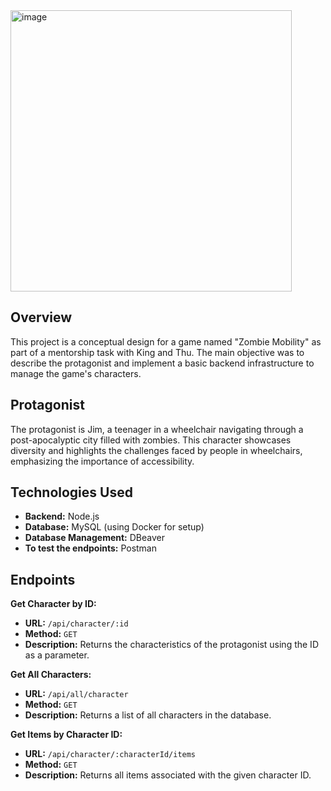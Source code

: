 <img width="450" alt="image" src="https://github.com/user-attachments/assets/3a64968f-efd1-4fe0-b9d8-da6d2781f507">


## Overview

This project is a conceptual design for a game named "Zombie Mobility" as part of a mentorship task with King and Thu. The main objective was to describe the protagonist and implement a basic backend infrastructure to manage the game's characters.

## Protagonist

The protagonist is Jim, a teenager in a wheelchair navigating through a post-apocalyptic city filled with zombies. This character showcases diversity and highlights the challenges faced by people in wheelchairs, emphasizing the importance of accessibility.

## Technologies Used

- **Backend:** Node.js
- **Database:** MySQL (using Docker for setup)
- **Database Management:** DBeaver
- **To test the endpoints:** Postman

## Endpoints
**Get Character by ID:** 
- **URL:** `/api/character/:id`
- **Method:** `GET`
- **Description:** Returns the characteristics of the protagonist using the ID as a parameter.<BR>

**Get All Characters:**
- **URL:** `/api/all/character`
- **Method:** `GET`
- **Description:** Returns a list of all characters in the database. <BR>

**Get Items by Character ID:**
- **URL:** `/api/character/:characterId/items`
- **Method:** `GET`
- **Description:** Returns all items associated with the given character ID.
